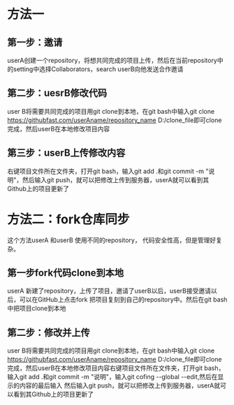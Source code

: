 # **方法一**
## 第一步：邀请
userA创建一个repository，将想共同完成的项目上传，然后在当前repository中的setting中选择Collaborators，search userB向他发送合作邀请
## 第二步：uesrB修改代码
user B将需要共同完成的项目用git clone到本地，在git bash中输入git clone https://githubfast.com/userAname/repository_name  D:/clone_file即可clone完成，然后userB在本地修改项目内容
## 第三步：userB上传修改内容
右键项目文件所在文件夹，打开git bash，输入git add .和git commit -m "说明"，然后输入git push，就可以把修改上传到服务器，userA就可以看到其Github上的项目更新了

# 方法二：fork仓库同步
这个方法userA 和userB 使用不同的repository， 代码安全性高，但是管理好复杂。
## 第一步fork代码clone到本地
userA 新建了repository，上传了项目，邀请了userB以后，userB接受邀请以后，可以在GitHub上点击fork 把项目复刻到自己的repository中。然后在git bash中把项目clone到本地
## 第二步：修改并上传
user B将需要共同完成的项目用git clone到本地，在git bash中输入git clone https://githubfast.com/userAname/repository_name  D:/clone_file即可clone完成，然后userB在本地修改项目内容右键项目文件所在文件夹，打开git bash，输入git add .和git commit -m "说明"，输入git cofing --global --edit,然后在显示的内容的最后输入
然后输入git push，就可以把修改上传到服务器，userA就可以看到其Github上的项目更新了
